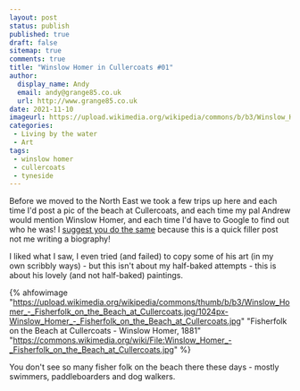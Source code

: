 ```yaml
---
layout: post
status: publish
published: true 
draft: false
sitemap: true
comments: true
title: "Winslow Homer in Cullercoats #01"
author:
  display_name: Andy
  email: andy@grange85.co.uk
  url: http://www.grange85.co.uk
date: 2021-11-10
imageurl: https://upload.wikimedia.org/wikipedia/commons/b/b3/Winslow_Homer_-_Fisherfolk_on_the_Beach_at_Cullercoats.jpg
categories:
 - Living by the water
 - Art
tags:
 - winslow homer
 - cullercoats
 - tyneside
---
```

Before we moved to the North East we took a few trips up here and each time I'd post a pic of the beach at Cullercoats, and each time my pal Andrew would mention Winslow Homer, and each time I'd have to Google to find out who he was! I [suggest you do the same](https://en.wikipedia.org/wiki/Winslow_Homer) because this is a quick filler post not me writing a biography!

I liked what I saw, I even tried (and failed) to copy some of his art (in my own scribbly ways) - but this isn't about my half-baked attempts - this is about his lovely (and not half-baked) paintings.

{% ahfowimage "https://upload.wikimedia.org/wikipedia/commons/thumb/b/b3/Winslow_Homer_-_Fisherfolk_on_the_Beach_at_Cullercoats.jpg/1024px-Winslow_Homer_-_Fisherfolk_on_the_Beach_at_Cullercoats.jpg" "Fisherfolk on the Beach at Cullercoats - Winslow Homer, 1881" "https://commons.wikimedia.org/wiki/File:Winslow_Homer_-_Fisherfolk_on_the_Beach_at_Cullercoats.jpg" %}

You don't see so many fisher folk on the beach there these days - mostly swimmers, paddleboarders and dog walkers.
